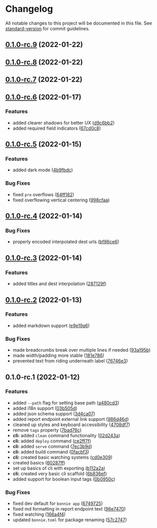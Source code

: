 # Changelog

All notable changes to this project will be documented in this file. See [standard-version](https://github.com/conventional-changelog/standard-version) for commit guidelines.

## [0.1.0-rc.9](https://github.com/arctic-hen7/tribble/compare/v0.1.0-rc.8...v0.1.0-rc.9) (2022-01-22)

## [0.1.0-rc.8](https://github.com/arctic-hen7/tribble/compare/v0.1.0-rc.7...v0.1.0-rc.8) (2022-01-22)

## [0.1.0-rc.7](https://github.com/arctic-hen7/tribble/compare/v0.1.0-rc.6...v0.1.0-rc.7) (2022-01-22)

## [0.1.0-rc.6](https://github.com/arctic-hen7/tribble/compare/v0.1.0-rc.5...v0.1.0-rc.6) (2022-01-17)


### Features

* added clearer shadows for better UX ([d9c6bb2](https://github.com/arctic-hen7/tribble/commit/d9c6bb203ebd2e5ef5d5088a542e77605bab5455))
* added required field indicators ([67cd0c8](https://github.com/arctic-hen7/tribble/commit/67cd0c8c1ccc8d1bd3c47159a12f069cfa283a22))

## [0.1.0-rc.5](https://github.com/arctic-hen7/tribble/compare/v0.1.0-rc.4...v0.1.0-rc.5) (2022-01-15)


### Features

* added dark mode ([4b9fbdc](https://github.com/arctic-hen7/tribble/commit/4b9fbdca0ba96fd035dbb634442ece5af6feba75))


### Bug Fixes

* fixed `pre` overflows ([64ff182](https://github.com/arctic-hen7/tribble/commit/64ff182be283cb6f978add157bc8609bda798452))
* fixed overflowing vertical centering ([998cfaa](https://github.com/arctic-hen7/tribble/commit/998cfaa3ed2f418303d983fad1cdef51f3d28e03))

## [0.1.0-rc.4](https://github.com/arctic-hen7/tribble/compare/v0.1.0-rc.3...v0.1.0-rc.4) (2022-01-14)


### Bug Fixes

* properly encoded interpolated dest urls ([bf86ce6](https://github.com/arctic-hen7/tribble/commit/bf86ce62940927bc0c7be4bff89022c640f1a928))

## [0.1.0-rc.3](https://github.com/arctic-hen7/tribble/compare/v0.1.0-rc.2...v0.1.0-rc.3) (2022-01-14)


### Features

* added titles and dest interpolation ([287129f](https://github.com/arctic-hen7/tribble/commit/287129fb7b405e98b66ddb03ae4c876e5f7e1f3b))

## [0.1.0-rc.2](https://github.com/arctic-hen7/tribble/compare/v0.1.0-rc.1...v0.1.0-rc.2) (2022-01-13)


### Features

* added markdown support ([e9e19a6](https://github.com/arctic-hen7/tribble/commit/e9e19a668bd666a384ac8b48cfd9b6006e674859))


### Bug Fixes

* made breadcrumbs break over multiple lines if needed ([93a195b](https://github.com/arctic-hen7/tribble/commit/93a195bf5450637b09b4c893e5094d90c506fb98))
* made width/padding more stable ([181e786](https://github.com/arctic-hen7/tribble/commit/181e78639a9d9fb45e95075a6f3f89b27f25609c))
* prevented text from riding underneath label ([76746e3](https://github.com/arctic-hen7/tribble/commit/76746e3f61ef54a14579061f432cf56773184f50))

## 0.1.0-rc.1 (2022-01-12)


### Features

* added `--path` flag for setting base path ([a480cd3](https://github.com/arctic-hen7/tribble/commit/a480cd3931d9f90e2f407321f7d9f1eb847b5d27))
* added i18n support ([03b505d](https://github.com/arctic-hen7/tribble/commit/03b505df2e792d2b53e070aef724238daf555904))
* added json schema support ([3d4ca07](https://github.com/arctic-hen7/tribble/commit/3d4ca070af2177329e394fa24d0e8c19d5f19a88))
* added report endpoint external link support ([986d46d](https://github.com/arctic-hen7/tribble/commit/986d46da72e8b90e5e9e303fd0965855b3004c2b))
* cleaned up styles and keyboard accessibility ([4708df7](https://github.com/arctic-hen7/tribble/commit/4708df7b8df67770d007c6d1be942e67887e4478))
* remove `tags` property ([7bad76c](https://github.com/arctic-hen7/tribble/commit/7bad76ca2c3be43ef0f531d3f8903523724c5236))
* **cli:** added `clean` command functionality ([02d243a](https://github.com/arctic-hen7/tribble/commit/02d243ac3753ab6d1faf08e3b710d2eb8c6858ab))
* **cli:** added `deploy` command ([ce2ff7f](https://github.com/arctic-hen7/tribble/commit/ce2ff7f7a7e9aa8a01ea95904af0c78a64452886))
* **cli:** added `serve` command ([7ec3b9d](https://github.com/arctic-hen7/tribble/commit/7ec3b9d560d414de72bd93d945ee2f8acec76eca))
* **cli:** added build command ([0facbf3](https://github.com/arctic-hen7/tribble/commit/0facbf3f80290bbde8729ffec512b29981c5b26d))
* **cli:** created basic watching systems ([cd0e309](https://github.com/arctic-hen7/tribble/commit/cd0e3099c510a103a7f49a98b8a723c91a9bc221))
* created basics ([60287ff](https://github.com/arctic-hen7/tribble/commit/60287ff457ce199e148011f9934872ec15006d71))
* set up basics of cli with exporting ([b112a2a](https://github.com/arctic-hen7/tribble/commit/b112a2a3bf93c229b8ded054ad4020e3ec6b55f5))
* **cli:** created very basic cli scaffold ([6b836ef](https://github.com/arctic-hen7/tribble/commit/6b836ef9c3ed6abcdadee44cdb6b4a291be4e415))
* added support for boolean input tags ([0b0950c](https://github.com/arctic-hen7/tribble/commit/0b0950c7dfff47725db9b815c38291b2fa5dce3a))


### Bug Fixes

* fixed dev default for `bonnie app` ([6749725](https://github.com/arctic-hen7/tribble/commit/67497259e4d659cc76a1afc88509395776fd9066))
* fixed md formatting in report endpoint text ([96e7470](https://github.com/arctic-hen7/tribble/commit/96e747073cdc84bc7c7989c76d27d90ea0d867b6))
* fixed watching ([166a4f4](https://github.com/arctic-hen7/tribble/commit/166a4f4b64586c406fe83393695a0025941255b4))
* updated `bonnie.toml` for package renaming ([57c2747](https://github.com/arctic-hen7/tribble/commit/57c27472b576697e090da519a954a7bf75479b06))
